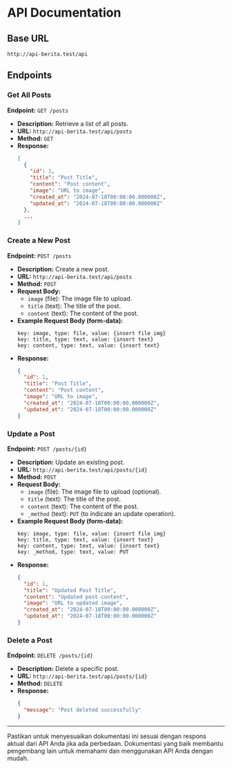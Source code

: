 # API Documentation

## Base URL
```
http://api-berita.test/api
```

## Endpoints

### Get All Posts
**Endpoint:** `GET /posts`

- **Description:** Retrieve a list of all posts.
- **URL:** `http://api-berita.test/api/posts`
- **Method:** `GET`
- **Response:**
  ```json
  [
    {
      "id": 1,
      "title": "Post Title",
      "content": "Post content",
      "image": "URL to image",
      "created_at": "2024-07-18T00:00:00.000000Z",
      "updated_at": "2024-07-18T00:00:00.000000Z"
    },
    ...
  ]
  ```

### Create a New Post
**Endpoint:** `POST /posts`

- **Description:** Create a new post.
- **URL:** `http://api-berita.test/api/posts`
- **Method:** `POST`
- **Request Body:**
  - `image` (file): The image file to upload.
  - `title` (text): The title of the post.
  - `content` (text): The content of the post.
- **Example Request Body (form-data):**
  ```
  key: image, type: file, value: {insert file img}
  key: title, type: text, value: {insert text}
  key: content, type: text, value: {insert text}
  ```
- **Response:**
  ```json
  {
    "id": 1,
    "title": "Post Title",
    "content": "Post content",
    "image": "URL to image",
    "created_at": "2024-07-18T00:00:00.000000Z",
    "updated_at": "2024-07-18T00:00:00.000000Z"
  }
  ```

### Update a Post
**Endpoint:** `POST /posts/{id}`

- **Description:** Update an existing post.
- **URL:** `http://api-berita.test/api/posts/{id}`
- **Method:** `POST`
- **Request Body:**
  - `image` (file): The image file to upload (optional).
  - `title` (text): The title of the post.
  - `content` (text): The content of the post.
  - `_method` (text): `PUT` (to indicate an update operation).
- **Example Request Body (form-data):**
  ```
  key: image, type: file, value: {insert file img}
  key: title, type: text, value: {insert text}
  key: content, type: text, value: {insert text}
  key: _method, type: text, value: PUT
  ```
- **Response:**
  ```json
  {
    "id": 1,
    "title": "Updated Post Title",
    "content": "Updated post content",
    "image": "URL to updated image",
    "created_at": "2024-07-18T00:00:00.000000Z",
    "updated_at": "2024-07-18T00:00:00.000000Z"
  }
  ```

### Delete a Post
**Endpoint:** `DELETE /posts/{id}`

- **Description:** Delete a specific post.
- **URL:** `http://api-berita.test/api/posts/{id}`
- **Method:** `DELETE`
- **Response:**
  ```json
  {
    "message": "Post deleted successfully"
  }
  ```

---

Pastikan untuk menyesuaikan dokumentasi ini sesuai dengan respons aktual dari API Anda jika ada perbedaan. Dokumentasi yang baik membantu pengembang lain untuk memahami dan menggunakan API Anda dengan mudah.